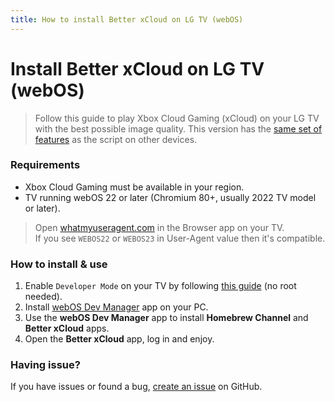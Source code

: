 ```yaml
---
title: How to install Better xCloud on LG TV (webOS)
---
```


# Install Better xCloud on LG TV (webOS)

> Follow this guide to play Xbox Cloud Gaming (xCloud) on your LG TV with the best possible image quality. This version has the [same set of features](index.md) as the script on other devices.

### Requirements
- Xbox Cloud Gaming must be available in your region.  
- TV running webOS 22 or later (Chromium 80+, usually 2022 TV model or later).  
> Open [whatmyuseragent.com](https://whatmyuseragent.com/) in the Browser app on your TV.  
> If you see `WEBOS22` or `WEBOS23` in User-Agent value then it's compatible.

### How to install & use
1. Enable `Developer Mode` on your TV by following [this guide](https://www.webosbrew.org/devmode/) (no root needed).  
2. Install [webOS Dev Manager](https://github.com/webosbrew/dev-manager-desktop) app on your PC.  
3. Use the **webOS Dev Manager** app to install **Homebrew Channel** and **Better xCloud** apps.  
4. Open the **Better xCloud** app, log in and enjoy.  

### Having issue?  
If you have issues or found a bug, [create an issue](https://github.com/redphx/better-xcloud-tv) on GitHub.
